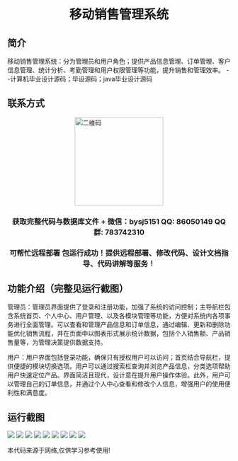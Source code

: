 <p><h1 align="center">移动销售管理系统</h1></p>

## 简介
移动销售管理系统：分为管理员和用户角色；提供产品信息管理、订单管理、客户信息管理、统计分析、考勤管理和用户权限管理等功能，提升销售和管理效率。    --计算机毕业设计源码；毕设源码；java毕业设计源码


## 联系方式
<img src="https://bs-1329754181.cos.ap-shanghai.myqcloud.com/wx.jpg" alt="二维码" style="display: block; margin: 0 auto;" width="200px">
<p><h3 align="center">获取完整代码与数据库文件 + 微信：bysj5151 QQ: 86050149 QQ群: 783742310</h3></p>
<p><h3 align="center">可帮忙远程部署 包运行成功！提供远程部署、修改代码、设计文档指导、代码讲解等服务！</h3></p>

## 功能介绍（完整见运行截图）
管理员：管理员界面提供了登录和注册功能，加强了系统的访问控制；主导航栏包含系统首页、个人中心、用户管理、以及各模块管理等功能，方便对系统内各项事务进行全面管理。可以查看和管理产品信息和订单信息，通过编辑、更新和删除功能优化销售流程，并在页面中以图表形式展示统计数据，包括个人销售额、产品销售量等，为管理决策提供数据支持。

用户：用户界面包括登录功能，确保只有授权用户可以访问；首页结合导航栏，提供便捷的模块切换选项。用户可以通过搜索栏查询并浏览产品信息，分类选项帮助用户快速定位产品。界面简洁且现代，设计意在提升用户操作体验。此外，用户可以管理自己的订单信息，并通过个人中心查看和修改个人信息，增强用户的使用便利性和满意度。


## 运行截图
![](imgs/588112-20231023093510237-1143510165.png)
![](imgs/588112-20231023093515845-1659938154.png)
![](imgs/588112-20231023093520247-245329807.png)
![](imgs/588112-20231023093523722-1437445725.png)
![](imgs/588112-20231023093527965-623400358.png)
![](imgs/588112-20231023093531438-814148608.png)
![](imgs/588112-20231023093535117-354278261.png)
![](imgs/588112-20231023093540750-1813190190.png)
![](imgs/588112-20231023093545454-1809893299.png)

<p>本代码来源于网络,仅供学习参考使用!</p>
